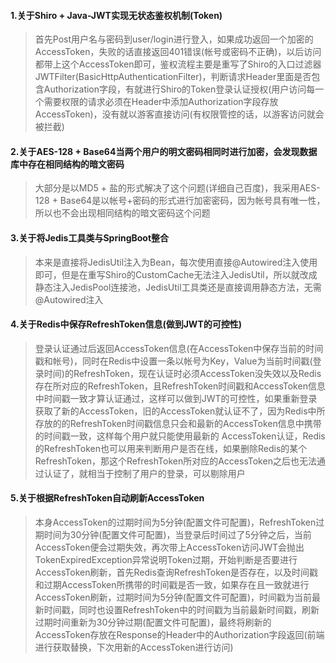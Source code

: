 #### 1.关于Shiro + Java-JWT实现无状态鉴权机制(Token)
> 首先Post用户名与密码到user/login进行登入，如果成功返回一个加密的AccessToken，失败的话直接返回401错误(帐号或密码不正确)，以后访问都带上这个AccessToken即可，鉴权流程主要是重写了Shiro的入口过滤器JWTFilter(BasicHttpAuthenticationFilter)，判断请求Header里面是否包含Authorization字段，有就进行Shiro的Token登录认证授权(用户访问每一个需要权限的请求必须在Header中添加Authorization字段存放AccessToken)，没有就以游客直接访问(有权限管控的话，以游客访问就会被拦截)

#### 2.关于AES-128 + Base64当两个用户的明文密码相同时进行加密，会发现数据库中存在相同结构的暗文密码
> 大部分是以MD5 + 盐的形式解决了这个问题(详细自己百度)，我采用AES-128 + Base64是以帐号+密码的形式进行加密密码，因为帐号具有唯一性，所以也不会出现相同结构的暗文密码这个问题

#### 3.关于将Jedis工具类与SpringBoot整合
> 本来是直接将JedisUtil注入为Bean，每次使用直接@Autowired注入使用即可，但是在重写Shiro的CustomCache无法注入JedisUtil，所以就改成静态注入JedisPool连接池，JedisUtil工具类还是直接调用静态方法，无需@Autowired注入

#### 4.关于Redis中保存RefreshToken信息(做到JWT的可控性)
> 登录认证通过后返回AccessToken信息(在AccessToken中保存当前的时间戳和帐号)，同时在Redis中设置一条以帐号为Key，Value为当前时间戳(登录时间)的RefreshToken，现在认证时必须AccessToken没失效以及Redis存在所对应的RefreshToken，且RefreshToken时间戳和AccessToken信息中时间戳一致才算认证通过，这样可以做到JWT的可控性，如果重新登录获取了新的AccessToken，旧的AccessToken就认证不了，因为Redis中所存放的的RefreshToken时间戳信息只会和最新的AccessToken信息中携带的时间戳一致，这样每个用户就只能使用最新的
> AccessToken认证，Redis的RefreshToken也可以用来判断用户是否在线，如果删除Redis的某个RefreshToken，那这个RefreshToken所对应的AccessToken之后也无法通过认证了，就相当于控制了用户的登录，可以剔除用户

#### 5.关于根据RefreshToken自动刷新AccessToken
> 本身AccessToken的过期时间为5分钟(配置文件可配置)，RefreshToken过期时间为30分钟(配置文件可配置)，当登录后时间过了5分钟之后，当前AccessToken便会过期失效，再次带上AccessToken访问JWT会抛出TokenExpiredException异常说明Token过期，开始判断是否要进行AccessToken刷新，首先Redis查询RefreshToken是否存在，以及时间戳和过期AccessToken所携带的时间戳是否一致，如果存在且一致就进行AccessToken刷新，过期时间为5分钟(配置文件可配置)，时间戳为当前最新时间戳，同时也设置RefreshToken中的时间戳为当前最新时间戳，刷新过期时间重新为30分钟过期(配置文件可配置)，最终将刷新的AccessToken存放在Response的Header中的Authorization字段返回(前端进行获取替换，下次用新的AccessToken进行访问)

